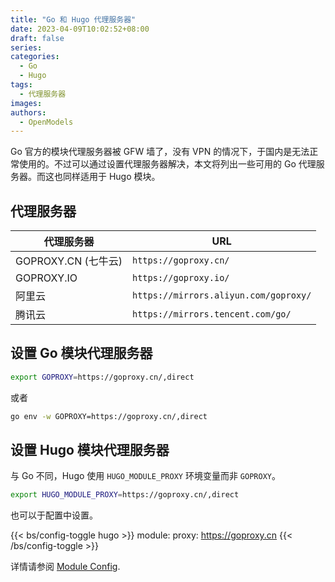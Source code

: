 ```yaml
---
title: "Go 和 Hugo 代理服务器"
date: 2023-04-09T10:02:52+08:00
draft: false
series:
categories:
  - Go
  - Hugo
tags:
  - 代理服务器
images:
authors:
  - OpenModels
---
```


Go 官方的模块代理服务器被 GFW 墙了，没有 VPN 的情况下，于国内是无法正常使用的。不过可以通过设置代理服务器解决，本文将列出一些可用的 Go 代理服务器。而这也同样适用于 Hugo 模块。

<!--more-->

## 代理服务器

| 代理服务器          | URL                                   |
| ------------------- | ------------------------------------- |
| GOPROXY.CN (七牛云) | `https://goproxy.cn/`                 |
| GOPROXY.IO          | `https://goproxy.io/`                 |
| 阿里云              | `https://mirrors.aliyun.com/goproxy/` |
| 腾讯云              | `https://mirrors.tencent.com/go/`     |

## 设置 Go 模块代理服务器

```sh
export GOPROXY=https://goproxy.cn/,direct
```

或者

```sh
go env -w GOPROXY=https://goproxy.cn/,direct
```

## 设置 Hugo 模块代理服务器

与 Go 不同，Hugo 使用 `HUGO_MODULE_PROXY` 环境变量而非 `GOPROXY`。

```sh
export HUGO_MODULE_PROXY=https://goproxy.cn/,direct
```

也可以于配置中设置。

{{< bs/config-toggle hugo >}}
module:
  proxy: https://goproxy.cn
{{< /bs/config-toggle >}}

详情请参阅 [Module Config](https://gohugo.io/hugo-modules/configuration/#module-config-top-level).
